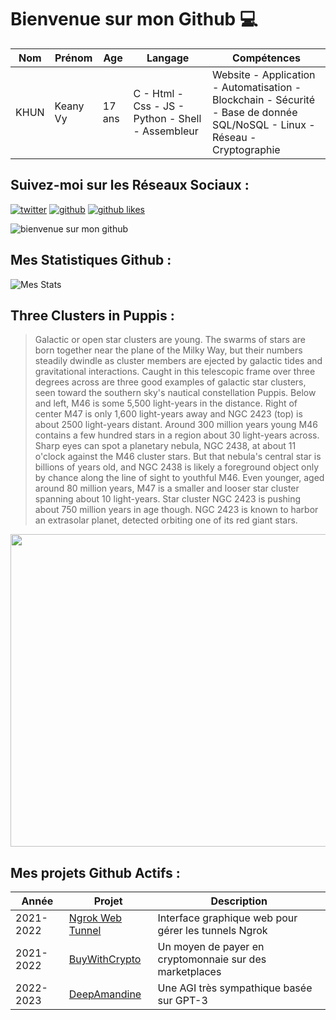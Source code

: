 # Bienvenue sur mon Github 💻
| Nom | Prénom | Age | Langage | Compétences |
|---  |---     |---  |---      |---
| KHUN | Keany Vy | 17 ans | C - Html - Css - JS - Python - Shell - Assembleur | Website - Application - Automatisation - Blockchain - Sécurité - Base de donnée SQL/NoSQL - Linux - Réseau - Cryptographie |

## Suivez-moi sur les Réseaux Sociaux :
[![twitter](https://img.shields.io/twitter/follow/thisiskeanyvy?style=social)](https://twitter.com/thisiskeanyvy)
[![github](https://img.shields.io/github/followers/thisiskeanyvy?style=social)](https://github.com/thisiskeanyvy?tab=followers)
[![github likes](https://img.shields.io/github/stars/thisiskeanyvy?style=social)](https://github.com/thisiskeanyvy)

![bienvenue sur mon github](https://thisiskeanyvy-hosting.pages.dev/banner.gif)

## Mes Statistiques Github :
![Mes Stats](https://github-readme-stats.vercel.app/api?username=thisiskeanyvy&show_icons=true&theme=radical)

## Three Clusters in Puppis :

> Galactic or open star clusters are young. The swarms of stars are born together near the plane of the Milky Way, but their numbers steadily dwindle as cluster members are ejected by galactic tides and gravitational interactions. Caught in this telescopic frame over three degrees across are three good examples of galactic star clusters, seen toward the southern sky's nautical constellation Puppis. Below and left, M46 is some 5,500 light-years in the distance. Right of center M47 is only 1,600 light-years away and NGC 2423 (top) is about 2500 light-years distant. Around 300 million years young M46 contains a few hundred stars in a region about 30 light-years across. Sharp eyes can spot a planetary nebula, NGC 2438, at about 11 o'clock against the M46 cluster stars. But that nebula's central star is billions of years old, and NGC 2438 is likely a foreground object only by chance along the line of sight to youthful M46. Even younger, aged around 80 million years, M47 is a smaller and looser star cluster spanning about 10 light-years. Star cluster NGC 2423 is pushing about 750 million years in age though. NGC 2423 is known to harbor an extrasolar planet, detected orbiting one of its red giant stars.

<img src='https://apod.nasa.gov/apod/image/2202/ThreeClustersPuppis1024.jpg' width="800" height="500"/>

## Mes projets Github Actifs :
| Année | Projet | Description |
|---   |---     |---          |
| 2021-2022 | [Ngrok Web Tunnel](https://github.com/thisiskeanyvy/ngrok-web-manager) | Interface graphique web pour gérer les tunnels Ngrok |
| 2021-2022 | [BuyWithCrypto](https://github.com/BuyWithCrypto) | Un moyen de payer en cryptomonnaie sur des marketplaces |
| 2022-2023 | [DeepAmandine](https://github.com/BuyWithCrypto/deep-amandine) | Une AGI très sympathique basée sur GPT-3 |
